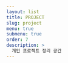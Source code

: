 ```yaml
---
layout: list
title: PROJECT
slug: project
menu: true
submenu: true
order: 7
description: >
  개인 프로젝트 정리 공간
---
```

